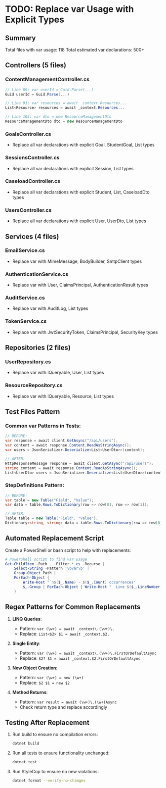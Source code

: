 # TODO: Replace var Usage with Explicit Types

## Summary
Total files with var usage: 118
Total estimated var declarations: 500+

## Controllers (5 files)

### ContentManagementController.cs
```csharp
// Line 89: var userId = Guid.Parse(...)
Guid userId = Guid.Parse(...)

// Line 91: var resources = await _context.Resources...
List<Resource> resources = await _context.Resources...

// Line 105: var dto = new ResourceManagementDto
ResourceManagementDto dto = new ResourceManagementDto
```

### GoalsController.cs
- Replace all var declarations with explicit Goal, StudentGoal, List<Goal> types

### SessionsController.cs
- Replace all var declarations with explicit Session, List<Session> types

### CaseloadController.cs
- Replace all var declarations with explicit Student, List<Student>, CaseloadDto types

### UsersController.cs
- Replace all var declarations with explicit User, UserDto, List<User> types

## Services (4 files)

### EmailService.cs
- Replace var with MimeMessage, BodyBuilder, SmtpClient types

### AuthenticationService.cs
- Replace var with User, ClaimsPrincipal, AuthenticationResult types

### AuditService.cs
- Replace var with AuditLog, List<AuditLog> types

### TokenService.cs
- Replace var with JwtSecurityToken, ClaimsPrincipal, SecurityKey types

## Repositories (2 files)

### UserRepository.cs
- Replace var with IQueryable<User>, User, List<User> types

### ResourceRepository.cs
- Replace var with IQueryable<Resource>, Resource, List<Resource> types

## Test Files Pattern

### Common var Patterns in Tests:
```csharp
// BEFORE:
var response = await client.GetAsync("/api/users");
var content = await response.Content.ReadAsStringAsync();
var users = JsonSerializer.Deserialize<List<UserDto>>(content);

// AFTER:
HttpResponseMessage response = await client.GetAsync("/api/users");
string content = await response.Content.ReadAsStringAsync();
List<UserDto> users = JsonSerializer.Deserialize<List<UserDto>>(content);
```

### StepDefinitions Pattern:
```csharp
// BEFORE:
var table = new Table("Field", "Value");
var data = table.Rows.ToDictionary(row => row[0], row => row[1]);

// AFTER:
Table table = new Table("Field", "Value");
Dictionary<string, string> data = table.Rows.ToDictionary(row => row[0], row => row[1]);
```

## Automated Replacement Script

Create a PowerShell or bash script to help with replacements:

```powershell
# PowerShell script to find var usage
Get-ChildItem -Path . -Filter *.cs -Recurse | 
    Select-String -Pattern '\bvar\b' | 
    Group-Object Path | 
    ForEach-Object { 
        Write-Host "`n$($_.Name) - $($_.Count) occurrences" 
        $_.Group | ForEach-Object { Write-Host "  Line $($_.LineNumber): $($_.Line.Trim())" }
    }
```

## Regex Patterns for Common Replacements

1. **LINQ Queries**:
   - Pattern: `var (\w+) = await _context\.(\w+)\.`
   - Replace: `List<$2> $1 = await _context.$2.`

2. **Single Entity**:
   - Pattern: `var (\w+) = await _context\.(\w+)\.FirstOrDefaultAsync`
   - Replace: `$2? $1 = await _context.$2.FirstOrDefaultAsync`

3. **New Object Creation**:
   - Pattern: `var (\w+) = new (\w+)`
   - Replace: `$2 $1 = new $2`

4. **Method Returns**:
   - Pattern: `var result = await (\w+)\.(\w+)Async`
   - Check return type and replace accordingly

## Testing After Replacement

1. Run build to ensure no compilation errors:
   ```bash
   dotnet build
   ```

2. Run all tests to ensure functionality unchanged:
   ```bash
   dotnet test
   ```

3. Run StyleCop to ensure no new violations:
   ```bash
   dotnet format --verify-no-changes
   ```
